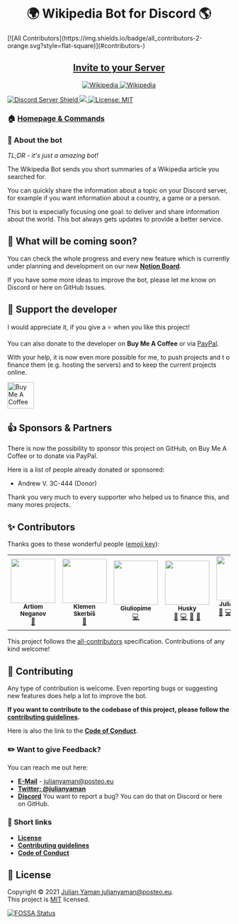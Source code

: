 <h1 align="center">🌍 Wikipedia Bot for Discord 🌎</h1>
<!-- ALL-CONTRIBUTORS-BADGE:START - Do not remove or modify this section -->
[![All Contributors](https://img.shields.io/badge/all_contributors-2-orange.svg?style=flat-square)](#contributors-)
<!-- ALL-CONTRIBUTORS-BADGE:END -->

<h2 align="center"><a href="https://discordapp.com/oauth2/authorize?client_id=554751047030013953&scope=bot&permissions=3467328"> Invite to your Server </a></h2>

<p align="center">
<a href="https://discordbots.org/bot/554751047030013953" >
  <img src="https://discordbots.org/api/widget/554751047030013953.svg" alt="Wikipedia" />
</a>
<a href="https://bots.ondiscord.xyz/bots/554751047030013953">
    <img src="https://bots.ondiscord.xyz/bots/554751047030013953/embed?theme=dark&showGuilds=true" alt="Wikipedia" />
</a>
</p>

<a href="https://discord.gg/yAUmDNb">
    <img src="https://discordapp.com/api/guilds/358751806697897984/embed.png" alt="Discord Server Shield"/>
</a>
<a href="https://discordapp.com/oauth2/authorize?client_id=554751047030013953&scope=bot&permissions=3467328">
    <img src="https://img.shields.io/badge/Discord-Add%20Bot-7289DA.svg"/>
</a>
<a href="https://github.com/julianYaman/wikipedia-bot/blob/master/LICENSE">
<img alt="License: MIT" src="https://img.shields.io/badge/License-MIT-yellow.svg" target="_blank" />
</a>

### 🏠 [Homepage & Commands](https://julianyaman.de)

### 📃 About the bot

*TL;DR - it's just a amazing bot!*

The Wikipedia Bot sends you short summaries of a Wikipedia article you searched for.

You can quickly share the information about a topic on your Discord server, 
for example if you want information about a country, a game or a person.

This bot is especially focusing one goal: to deliver and share information about the world.
This bot always gets updates to provide a better service.

## 🤔 What will be coming soon?

You can check the whole progress and every new feature which is 
currently under planning and development on our new [**Notion Board**](https://www.notion.so/wikipediabot/227303c9d45646a4ac7ffdfdff0e254e?v=e4b95c24955c499fbc18eeb08b44ddea).

If you have some more ideas to improve the bot, please let me know on Discord or here on GitHub Issues.

## 🙌 Support the developer

I would appreciate it, if you give a ⭐️ when you like this project!

You can also donate to the developer on **Buy Me A Coffee** or 
via [PayPal](https://www.paypal.me/julianyaman).

With your help, it is now even more possible for me, to push projects and t
o finance them (e.g. hosting the servers) and to keep the current projects online.

<a href="https://www.buymeacoffee.com/julianyaman" target="_blank"><img src="https://cdn.buymeacoffee.com/buttons/v2/default-yellow.png" alt="Buy Me A Coffee" height="60px"></a>

## 👍 Sponsors & Partners
There is now the possibility to sponsor this project on GitHub, on Buy Me A Coffee or to donate via PayPal.

Here is a list of people already donated or sponsored:

- Andrew V. 3C-444 (Donor)

Thank you very much to every supporter who helped us to finance this, and many mores projects.

## ✨ Contributors

Thanks goes to these wonderful people ([emoji key](https://allcontributors.org/docs/en/emoji-key)):

<!-- ALL-CONTRIBUTORS-LIST:START - Do not remove or modify this section -->
<!-- prettier-ignore-start -->
<!-- markdownlint-disable -->
<table>
  <tr>
    <td align="center"><a href="http://neganov.ru"><img src="https://avatars.githubusercontent.com/u/114060?v=4?s=100" width="100px;" alt=""/><br /><sub><b>Artiom Neganov</b></sub></a><br /><a href="#ideas-OnkelTem" title="Ideas, Planning, & Feedback">🤔</a></td>
    <td align="center"><a href="https://github.com/aha999"><img src="https://avatars.githubusercontent.com/u/50620416?v=4?s=100" width="100px;" alt=""/><br /><sub><b>Klemen Skerbiš</b></sub></a><br /><a href="#ideas-aha999" title="Ideas, Planning, & Feedback">🤔</a></td>
    <td align="center"><a href="https://giuliopime.dev"><img src="https://avatars.githubusercontent.com/u/60524738?v=4?s=100" width="100px;" alt=""/><br /><sub><b>Giuliopime</b></sub></a><br /><a href="https://github.com/wikipedia-bot/wikipedia-bot/commits?author=Giuliopime" title="Code">💻</a></td>
    <td align="center"><a href="https://github.com/Huskydog9988"><img src="https://avatars.githubusercontent.com/u/39809509?v=4?s=100" width="100px;" alt=""/><br /><sub><b>Husky</b></sub></a><br /><a href="https://github.com/wikipedia-bot/wikipedia-bot/issues?q=author%3AHuskydog9988" title="Bug reports">🐛</a> <a href="https://github.com/wikipedia-bot/wikipedia-bot/commits?author=Huskydog9988" title="Code">💻</a> <a href="#ideas-Huskydog9988" title="Ideas, Planning, & Feedback">🤔</a> <a href="#maintenance-Huskydog9988" title="Maintenance">🚧</a></td>
    <td align="center"><a href="https://bio.link/julianyaman"><img src="https://avatars.githubusercontent.com/u/20521320?v=4?s=100" width="100px;" alt=""/><br /><sub><b>Julian Yaman</b></sub></a><br /><a href="https://github.com/wikipedia-bot/wikipedia-bot/issues?q=author%3AjulianYaman" title="Bug reports">🐛</a> <a href="https://github.com/wikipedia-bot/wikipedia-bot/commits?author=julianYaman" title="Code">💻</a> <a href="https://github.com/wikipedia-bot/wikipedia-bot/commits?author=julianYaman" title="Documentation">📖</a> <a href="#ideas-julianYaman" title="Ideas, Planning, & Feedback">🤔</a> <a href="#maintenance-julianYaman" title="Maintenance">🚧</a> <a href="#question-julianYaman" title="Answering Questions">💬</a> <a href="https://github.com/wikipedia-bot/wikipedia-bot/pulls?q=is%3Apr+reviewed-by%3AjulianYaman" title="Reviewed Pull Requests">👀</a></td>
    <td align="center"><a href="https://github.com/MeerBiene"><img src="https://avatars.githubusercontent.com/u/60227302?v=4?s=100" width="100px;" alt=""/><br /><sub><b>MeerBiene</b></sub></a><br /><a href="https://github.com/wikipedia-bot/wikipedia-bot/commits?author=MeerBiene" title="Code">💻</a> <a href="#ideas-MeerBiene" title="Ideas, Planning, & Feedback">🤔</a> <a href="#maintenance-MeerBiene" title="Maintenance">🚧</a></td>
  </tr>
</table>

<!-- markdownlint-restore -->
<!-- prettier-ignore-end -->

<!-- ALL-CONTRIBUTORS-LIST:END -->

This project follows the [all-contributors](https://github.com/all-contributors/all-contributors) specification. Contributions of any kind welcome!

## 🤝 Contributing

Any type of contribution is welcome. Even reporting bugs or suggesting new features 
does help a lot to improve the bot.

**If you want to contribute to the codebase of this project, please follow the 
[contributing guidelines](https://github.com/julianYaman/wikipedia-bot/blob/master/docs/CONTRIBUTING.md).**

Here is also the link to the 
[**Code of Conduct**](https://github.com/julianYaman/wikipedia-bot/blob/master/docs/CODE_OF_CONDUCT.md).

### ✏️ Want to give Feedback?
You can reach me out here:
- **[E-Mail](mailto:julianyaman@posteo.eu)** - julianyaman@posteo.eu 
- **[Twitter: @julianyaman](https://twitter.com/julianyaman)**
- **[Discord](https://discord.gg/yAUmDNb)**
You want to report a bug? You can do that on Discord or here on GitHub.

### 📎 Short links

- [**License**](https://github.com/julianYaman/wikipedia-bot/blob/master/LICENSE)
- [**Contributing guidelines**](https://github.com/julianYaman/wikipedia-bot/blob/master/docs/CONTRIBUTING.md)
- [**Code of Conduct**](https://github.com/julianYaman/wikipedia-bot/blob/master/docs/CODE_OF_CONDUCT.md)

## 📝 License

Copyright © 2021 [Julian Yaman <julianyaman@posteo.eu>](https://julianyaman.de).<br />
This project is [MIT](https://github.com/julianYaman/wikipedia-bot/blob/master/LICENSE) licensed.

[![FOSSA Status](https://app.fossa.io/api/projects/git%2Bgithub.com%2FjulianYaman%2Fwikipedia-bot.svg?type=large)](https://app.fossa.io/projects/git%2Bgithub.com%2FjulianYaman%2Fwikipedia-bot?ref=badge_large)
